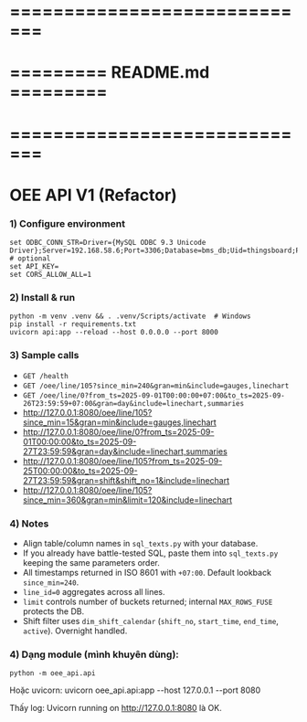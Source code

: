 # =============================
# ========= README.md =========
# =============================
# OEE API V1 (Refactor)

### 1) Configure environment
```
set ODBC_CONN_STR=Driver={MySQL ODBC 9.3 Unicode Driver};Server=192.168.58.6;Port=3306;Database=bms_db;Uid=thingsboard;Pwd=@thingsboard;
# optional
set API_KEY=
set CORS_ALLOW_ALL=1
```

### 2) Install & run
```
python -m venv .venv && . .venv/Scripts/activate  # Windows
pip install -r requirements.txt
uvicorn api:app --reload --host 0.0.0.0 --port 8000
```

### 3) Sample calls
- `GET /health`
- `GET /oee/line/105?since_min=240&gran=min&include=gauges,linechart`
- `GET /oee/line/0?from_ts=2025-09-01T00:00:00+07:00&to_ts=2025-09-26T23:59:59+07:00&gran=day&include=linechart,summaries`
- http://127.0.0.1:8080/oee/line/105?since_min=15&gran=min&include=gauges,linechart
- http://127.0.0.1:8080/oee/line/0?from_ts=2025-09-01T00:00:00&to_ts=2025-09-27T23:59:59&gran=day&include=linechart,summaries
- http://127.0.0.1:8080/oee/line/105?from_ts=2025-09-25T00:00:00&to_ts=2025-09-27T23:59:59&gran=shift&shift_no=1&include=linechart
- http://127.0.0.1:8080/oee/line/105?since_min=360&gran=min&limit=120&include=linechart


### 4) Notes
- Align table/column names in `sql_texts.py` with your database.
- If you already have battle-tested SQL, paste them into `sql_texts.py` keeping the same parameters order.
- All timestamps returned in ISO 8601 with `+07:00`. Default lookback `since_min=240`.
- `line_id=0` aggregates across all lines.
- `limit` controls number of buckets returned; internal `MAX_ROWS_FUSE` protects the DB.
- Shift filter uses `dim_shift_calendar` (`shift_no`, `start_time`, `end_time`, `active`). Overnight handled.

### 4) Dạng module (mình khuyên dùng):
    python -m oee_api.api
Hoặc uvicorn:
    uvicorn oee_api.api:app --host 127.0.0.1 --port 8080
    
Thấy log: Uvicorn running on http://127.0.0.1:8080 là OK.